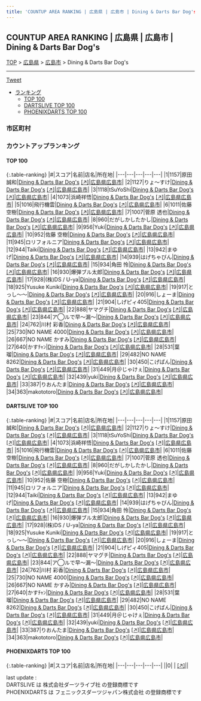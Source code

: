 ```yaml
---
title: 'COUNTUP AREA RANKING | 広島県 | 広島市 | Dining & Darts Bar Dog's'
---
```

## COUNTUP AREA RANKING | 広島県 | 広島市 | Dining & Darts Bar Dog's

[TOP](/darts/rank/) > [広島県](/darts/rank/広島県/) > [広島市](/darts/rank/広島県/広島市/) > Dining & Darts Bar Dog's

___

<a href="https://twitter.com/share?ref_src=twsrc%5Etfw" data-text="COUNTUP AREA RANKING | 広島県広島市Dining & Darts Bar Dog's" class="twitter-share-button" data-hashtags="DARTSLIVE,PHOENIXDARTS,darts,ダーツ" data-show-count="false">Tweet</a>

* [ランキング](#カウントアップランキング)
    * [TOP 100](#top-100)
    * [DARTSLIVE TOP 100](#dartslive-top-100)
    * [PHOENIXDARTS TOP 100](#phoenixdarts-top-100)

### 市区町村

<ul>

</ul>

### カウントアップランキング

#### TOP 100



{:.table-ranking}
|#|スコア|名前|店名|所在地|
|---|---|---|---|---|
|1|1157|<span class="rank-name-dl">原田 誠和</span>|<a href="/darts/rank/shops/e2605fd5ee08d0b5f454cb89828a1cfe.html">Dining & Darts Bar Dog's</a> <a href="https://search.dartslive.com/jp/shop/e2605fd5ee08d0b5f454cb89828a1cfe">[↗]</a>|<a href="/darts/rank/広島県/広島市">広島県広島市</a>|
|2|1127|<span class="rank-name-dl">りょ〜すけ</span>|<a href="/darts/rank/shops/e2605fd5ee08d0b5f454cb89828a1cfe.html">Dining & Darts Bar Dog's</a> <a href="https://search.dartslive.com/jp/shop/e2605fd5ee08d0b5f454cb89828a1cfe">[↗]</a>|<a href="/darts/rank/広島県/広島市">広島県広島市</a>|
|3|1118|<span class="rank-name-dl">tSuYoShi</span>|<a href="/darts/rank/shops/e2605fd5ee08d0b5f454cb89828a1cfe.html">Dining & Darts Bar Dog's</a> <a href="https://search.dartslive.com/jp/shop/e2605fd5ee08d0b5f454cb89828a1cfe">[↗]</a>|<a href="/darts/rank/広島県/広島市">広島県広島市</a>|
|4|1073|<span class="rank-name-dl">浜崎祥悟</span>|<a href="/darts/rank/shops/e2605fd5ee08d0b5f454cb89828a1cfe.html">Dining & Darts Bar Dog's</a> <a href="https://search.dartslive.com/jp/shop/e2605fd5ee08d0b5f454cb89828a1cfe">[↗]</a>|<a href="/darts/rank/広島県/広島市">広島県広島市</a>|
|5|1016|<span class="rank-name-dl">飛行機雲</span>|<a href="/darts/rank/shops/e2605fd5ee08d0b5f454cb89828a1cfe.html">Dining & Darts Bar Dog's</a> <a href="https://search.dartslive.com/jp/shop/e2605fd5ee08d0b5f454cb89828a1cfe">[↗]</a>|<a href="/darts/rank/広島県/広島市">広島県広島市</a>|
|6|1011|<span class="rank-name-dl">佐藤　空樹</span>|<a href="/darts/rank/shops/e2605fd5ee08d0b5f454cb89828a1cfe.html">Dining & Darts Bar Dog's</a> <a href="https://search.dartslive.com/jp/shop/e2605fd5ee08d0b5f454cb89828a1cfe">[↗]</a>|<a href="/darts/rank/広島県/広島市">広島県広島市</a>|
|7|1007|<span class="rank-name-dl">菅原 透也</span>|<a href="/darts/rank/shops/e2605fd5ee08d0b5f454cb89828a1cfe.html">Dining & Darts Bar Dog's</a> <a href="https://search.dartslive.com/jp/shop/e2605fd5ee08d0b5f454cb89828a1cfe">[↗]</a>|<a href="/darts/rank/広島県/広島市">広島県広島市</a>|
|8|960|<span class="rank-name-dl">だがしかしたかし</span>|<a href="/darts/rank/shops/e2605fd5ee08d0b5f454cb89828a1cfe.html">Dining & Darts Bar Dog's</a> <a href="https://search.dartslive.com/jp/shop/e2605fd5ee08d0b5f454cb89828a1cfe">[↗]</a>|<a href="/darts/rank/広島県/広島市">広島県広島市</a>|
|9|956|<span class="rank-name-dl">Yuki</span>|<a href="/darts/rank/shops/e2605fd5ee08d0b5f454cb89828a1cfe.html">Dining & Darts Bar Dog's</a> <a href="https://search.dartslive.com/jp/shop/e2605fd5ee08d0b5f454cb89828a1cfe">[↗]</a>|<a href="/darts/rank/広島県/広島市">広島県広島市</a>|
|10|952|<span class="rank-name-dl">佐藤 空樹</span>|<a href="/darts/rank/shops/e2605fd5ee08d0b5f454cb89828a1cfe.html">Dining & Darts Bar Dog's</a> <a href="https://search.dartslive.com/jp/shop/e2605fd5ee08d0b5f454cb89828a1cfe">[↗]</a>|<a href="/darts/rank/広島県/広島市">広島県広島市</a>|
|11|945|<span class="rank-name-dl">ロリフォルニア</span>|<a href="/darts/rank/shops/e2605fd5ee08d0b5f454cb89828a1cfe.html">Dining & Darts Bar Dog's</a> <a href="https://search.dartslive.com/jp/shop/e2605fd5ee08d0b5f454cb89828a1cfe">[↗]</a>|<a href="/darts/rank/広島県/広島市">広島県広島市</a>|
|12|944|<span class="rank-name-dl">Taiki</span>|<a href="/darts/rank/shops/e2605fd5ee08d0b5f454cb89828a1cfe.html">Dining & Darts Bar Dog's</a> <a href="https://search.dartslive.com/jp/shop/e2605fd5ee08d0b5f454cb89828a1cfe">[↗]</a>|<a href="/darts/rank/広島県/広島市">広島県広島市</a>|
|13|942|<span class="rank-name-dl">まゆげ</span>|<a href="/darts/rank/shops/e2605fd5ee08d0b5f454cb89828a1cfe.html">Dining & Darts Bar Dog's</a> <a href="https://search.dartslive.com/jp/shop/e2605fd5ee08d0b5f454cb89828a1cfe">[↗]</a>|<a href="/darts/rank/広島県/広島市">広島県広島市</a>|
|14|939|<span class="rank-name-dl">はげちゃびん</span>|<a href="/darts/rank/shops/e2605fd5ee08d0b5f454cb89828a1cfe.html">Dining & Darts Bar Dog's</a> <a href="https://search.dartslive.com/jp/shop/e2605fd5ee08d0b5f454cb89828a1cfe">[↗]</a>|<a href="/darts/rank/広島県/広島市">広島県広島市</a>|
|15|934|<span class="rank-name-dl">角田 怜</span>|<a href="/darts/rank/shops/e2605fd5ee08d0b5f454cb89828a1cfe.html">Dining & Darts Bar Dog's</a> <a href="https://search.dartslive.com/jp/shop/e2605fd5ee08d0b5f454cb89828a1cfe">[↗]</a>|<a href="/darts/rank/広島県/広島市">広島県広島市</a>|
|16|930|<span class="rank-name-dl">爆弾ブル太郎</span>|<a href="/darts/rank/shops/e2605fd5ee08d0b5f454cb89828a1cfe.html">Dining & Darts Bar Dog's</a> <a href="https://search.dartslive.com/jp/shop/e2605fd5ee08d0b5f454cb89828a1cfe">[↗]</a>|<a href="/darts/rank/広島県/広島市">広島県広島市</a>|
|17|928|<span class="rank-name-dl">(株)DS / U-ya</span>|<a href="/darts/rank/shops/e2605fd5ee08d0b5f454cb89828a1cfe.html">Dining & Darts Bar Dog's</a> <a href="https://search.dartslive.com/jp/shop/e2605fd5ee08d0b5f454cb89828a1cfe">[↗]</a>|<a href="/darts/rank/広島県/広島市">広島県広島市</a>|
|18|925|<span class="rank-name-dl">Yusuke Kuniki</span>|<a href="/darts/rank/shops/e2605fd5ee08d0b5f454cb89828a1cfe.html">Dining & Darts Bar Dog's</a> <a href="https://search.dartslive.com/jp/shop/e2605fd5ee08d0b5f454cb89828a1cfe">[↗]</a>|<a href="/darts/rank/広島県/広島市">広島県広島市</a>|
|19|917|<span class="rank-name-dl">とっし〜〜</span>|<a href="/darts/rank/shops/e2605fd5ee08d0b5f454cb89828a1cfe.html">Dining & Darts Bar Dog's</a> <a href="https://search.dartslive.com/jp/shop/e2605fd5ee08d0b5f454cb89828a1cfe">[↗]</a>|<a href="/darts/rank/広島県/広島市">広島県広島市</a>|
|20|916|<span class="rank-name-dl">しょーま</span>|<a href="/darts/rank/shops/e2605fd5ee08d0b5f454cb89828a1cfe.html">Dining & Darts Bar Dog's</a> <a href="https://search.dartslive.com/jp/shop/e2605fd5ee08d0b5f454cb89828a1cfe">[↗]</a>|<a href="/darts/rank/広島県/広島市">広島県広島市</a>|
|21|904|<span class="rank-name-dl">しげピィ405</span>|<a href="/darts/rank/shops/e2605fd5ee08d0b5f454cb89828a1cfe.html">Dining & Darts Bar Dog's</a> <a href="https://search.dartslive.com/jp/shop/e2605fd5ee08d0b5f454cb89828a1cfe">[↗]</a>|<a href="/darts/rank/広島県/広島市">広島県広島市</a>|
|22|888|<span class="rank-name-dl">ヤマグチ</span>|<a href="/darts/rank/shops/e2605fd5ee08d0b5f454cb89828a1cfe.html">Dining & Darts Bar Dog's</a> <a href="https://search.dartslive.com/jp/shop/e2605fd5ee08d0b5f454cb89828a1cfe">[↗]</a>|<a href="/darts/rank/広島県/広島市">広島県広島市</a>|
|23|844|<span class="rank-name-dl">ア◯ルで早〜漏〜</span>|<a href="/darts/rank/shops/e2605fd5ee08d0b5f454cb89828a1cfe.html">Dining & Darts Bar Dog's</a> <a href="https://search.dartslive.com/jp/shop/e2605fd5ee08d0b5f454cb89828a1cfe">[↗]</a>|<a href="/darts/rank/広島県/広島市">広島県広島市</a>|
|24|762|<span class="rank-name-dl">川村 彩香</span>|<a href="/darts/rank/shops/e2605fd5ee08d0b5f454cb89828a1cfe.html">Dining & Darts Bar Dog's</a> <a href="https://search.dartslive.com/jp/shop/e2605fd5ee08d0b5f454cb89828a1cfe">[↗]</a>|<a href="/darts/rank/広島県/広島市">広島県広島市</a>|
|25|730|<span class="rank-name-dl">NO NAME 4000</span>|<a href="/darts/rank/shops/e2605fd5ee08d0b5f454cb89828a1cfe.html">Dining & Darts Bar Dog's</a> <a href="https://search.dartslive.com/jp/shop/e2605fd5ee08d0b5f454cb89828a1cfe">[↗]</a>|<a href="/darts/rank/広島県/広島市">広島県広島市</a>|
|26|667|<span class="rank-name-dl">NO NAME かすみ</span>|<a href="/darts/rank/shops/e2605fd5ee08d0b5f454cb89828a1cfe.html">Dining & Darts Bar Dog's</a> <a href="https://search.dartslive.com/jp/shop/e2605fd5ee08d0b5f454cb89828a1cfe">[↗]</a>|<a href="/darts/rank/広島県/広島市">広島県広島市</a>|
|27|640|<span class="rank-name-dl">かすﾁｬﾝ</span>|<a href="/darts/rank/shops/e2605fd5ee08d0b5f454cb89828a1cfe.html">Dining & Darts Bar Dog's</a> <a href="https://search.dartslive.com/jp/shop/e2605fd5ee08d0b5f454cb89828a1cfe">[↗]</a>|<a href="/darts/rank/広島県/広島市">広島県広島市</a>|
|28|531|<span class="rank-name-dl">葉瑠</span>|<a href="/darts/rank/shops/e2605fd5ee08d0b5f454cb89828a1cfe.html">Dining & Darts Bar Dog's</a> <a href="https://search.dartslive.com/jp/shop/e2605fd5ee08d0b5f454cb89828a1cfe">[↗]</a>|<a href="/darts/rank/広島県/広島市">広島県広島市</a>|
|29|482|<span class="rank-name-dl">NO NAME 8262</span>|<a href="/darts/rank/shops/e2605fd5ee08d0b5f454cb89828a1cfe.html">Dining & Darts Bar Dog's</a> <a href="https://search.dartslive.com/jp/shop/e2605fd5ee08d0b5f454cb89828a1cfe">[↗]</a>|<a href="/darts/rank/広島県/広島市">広島県広島市</a>|
|30|450|<span class="rank-name-dl">こげぱん</span>|<a href="/darts/rank/shops/e2605fd5ee08d0b5f454cb89828a1cfe.html">Dining & Darts Bar Dog's</a> <a href="https://search.dartslive.com/jp/shop/e2605fd5ee08d0b5f454cb89828a1cfe">[↗]</a>|<a href="/darts/rank/広島県/広島市">広島県広島市</a>|
|31|449|<span class="rank-name-dl">月＠じゃけぇ</span>|<a href="/darts/rank/shops/e2605fd5ee08d0b5f454cb89828a1cfe.html">Dining & Darts Bar Dog's</a> <a href="https://search.dartslive.com/jp/shop/e2605fd5ee08d0b5f454cb89828a1cfe">[↗]</a>|<a href="/darts/rank/広島県/広島市">広島県広島市</a>|
|32|439|<span class="rank-name-dl">yuki</span>|<a href="/darts/rank/shops/e2605fd5ee08d0b5f454cb89828a1cfe.html">Dining & Darts Bar Dog's</a> <a href="https://search.dartslive.com/jp/shop/e2605fd5ee08d0b5f454cb89828a1cfe">[↗]</a>|<a href="/darts/rank/広島県/広島市">広島県広島市</a>|
|33|387|<span class="rank-name-dl">りおんたま</span>|<a href="/darts/rank/shops/e2605fd5ee08d0b5f454cb89828a1cfe.html">Dining & Darts Bar Dog's</a> <a href="https://search.dartslive.com/jp/shop/e2605fd5ee08d0b5f454cb89828a1cfe">[↗]</a>|<a href="/darts/rank/広島県/広島市">広島県広島市</a>|
|34|363|<span class="rank-name-dl">makototoro</span>|<a href="/darts/rank/shops/e2605fd5ee08d0b5f454cb89828a1cfe.html">Dining & Darts Bar Dog's</a> <a href="https://search.dartslive.com/jp/shop/e2605fd5ee08d0b5f454cb89828a1cfe">[↗]</a>|<a href="/darts/rank/広島県/広島市">広島県広島市</a>|


#### DARTSLIVE TOP 100



{:.table-ranking}
|#|スコア|名前|店名|所在地|
|---|---|---|---|---|
|1|1157|<span class="rank-name-dl">原田 誠和</span>|<a href="/darts/rank/shops/e2605fd5ee08d0b5f454cb89828a1cfe.html">Dining & Darts Bar Dog's</a> <a href="https://search.dartslive.com/jp/shop/e2605fd5ee08d0b5f454cb89828a1cfe">[↗]</a>|<a href="/darts/rank/広島県/広島市">広島県広島市</a>|
|2|1127|<span class="rank-name-dl">りょ〜すけ</span>|<a href="/darts/rank/shops/e2605fd5ee08d0b5f454cb89828a1cfe.html">Dining & Darts Bar Dog's</a> <a href="https://search.dartslive.com/jp/shop/e2605fd5ee08d0b5f454cb89828a1cfe">[↗]</a>|<a href="/darts/rank/広島県/広島市">広島県広島市</a>|
|3|1118|<span class="rank-name-dl">tSuYoShi</span>|<a href="/darts/rank/shops/e2605fd5ee08d0b5f454cb89828a1cfe.html">Dining & Darts Bar Dog's</a> <a href="https://search.dartslive.com/jp/shop/e2605fd5ee08d0b5f454cb89828a1cfe">[↗]</a>|<a href="/darts/rank/広島県/広島市">広島県広島市</a>|
|4|1073|<span class="rank-name-dl">浜崎祥悟</span>|<a href="/darts/rank/shops/e2605fd5ee08d0b5f454cb89828a1cfe.html">Dining & Darts Bar Dog's</a> <a href="https://search.dartslive.com/jp/shop/e2605fd5ee08d0b5f454cb89828a1cfe">[↗]</a>|<a href="/darts/rank/広島県/広島市">広島県広島市</a>|
|5|1016|<span class="rank-name-dl">飛行機雲</span>|<a href="/darts/rank/shops/e2605fd5ee08d0b5f454cb89828a1cfe.html">Dining & Darts Bar Dog's</a> <a href="https://search.dartslive.com/jp/shop/e2605fd5ee08d0b5f454cb89828a1cfe">[↗]</a>|<a href="/darts/rank/広島県/広島市">広島県広島市</a>|
|6|1011|<span class="rank-name-dl">佐藤　空樹</span>|<a href="/darts/rank/shops/e2605fd5ee08d0b5f454cb89828a1cfe.html">Dining & Darts Bar Dog's</a> <a href="https://search.dartslive.com/jp/shop/e2605fd5ee08d0b5f454cb89828a1cfe">[↗]</a>|<a href="/darts/rank/広島県/広島市">広島県広島市</a>|
|7|1007|<span class="rank-name-dl">菅原 透也</span>|<a href="/darts/rank/shops/e2605fd5ee08d0b5f454cb89828a1cfe.html">Dining & Darts Bar Dog's</a> <a href="https://search.dartslive.com/jp/shop/e2605fd5ee08d0b5f454cb89828a1cfe">[↗]</a>|<a href="/darts/rank/広島県/広島市">広島県広島市</a>|
|8|960|<span class="rank-name-dl">だがしかしたかし</span>|<a href="/darts/rank/shops/e2605fd5ee08d0b5f454cb89828a1cfe.html">Dining & Darts Bar Dog's</a> <a href="https://search.dartslive.com/jp/shop/e2605fd5ee08d0b5f454cb89828a1cfe">[↗]</a>|<a href="/darts/rank/広島県/広島市">広島県広島市</a>|
|9|956|<span class="rank-name-dl">Yuki</span>|<a href="/darts/rank/shops/e2605fd5ee08d0b5f454cb89828a1cfe.html">Dining & Darts Bar Dog's</a> <a href="https://search.dartslive.com/jp/shop/e2605fd5ee08d0b5f454cb89828a1cfe">[↗]</a>|<a href="/darts/rank/広島県/広島市">広島県広島市</a>|
|10|952|<span class="rank-name-dl">佐藤 空樹</span>|<a href="/darts/rank/shops/e2605fd5ee08d0b5f454cb89828a1cfe.html">Dining & Darts Bar Dog's</a> <a href="https://search.dartslive.com/jp/shop/e2605fd5ee08d0b5f454cb89828a1cfe">[↗]</a>|<a href="/darts/rank/広島県/広島市">広島県広島市</a>|
|11|945|<span class="rank-name-dl">ロリフォルニア</span>|<a href="/darts/rank/shops/e2605fd5ee08d0b5f454cb89828a1cfe.html">Dining & Darts Bar Dog's</a> <a href="https://search.dartslive.com/jp/shop/e2605fd5ee08d0b5f454cb89828a1cfe">[↗]</a>|<a href="/darts/rank/広島県/広島市">広島県広島市</a>|
|12|944|<span class="rank-name-dl">Taiki</span>|<a href="/darts/rank/shops/e2605fd5ee08d0b5f454cb89828a1cfe.html">Dining & Darts Bar Dog's</a> <a href="https://search.dartslive.com/jp/shop/e2605fd5ee08d0b5f454cb89828a1cfe">[↗]</a>|<a href="/darts/rank/広島県/広島市">広島県広島市</a>|
|13|942|<span class="rank-name-dl">まゆげ</span>|<a href="/darts/rank/shops/e2605fd5ee08d0b5f454cb89828a1cfe.html">Dining & Darts Bar Dog's</a> <a href="https://search.dartslive.com/jp/shop/e2605fd5ee08d0b5f454cb89828a1cfe">[↗]</a>|<a href="/darts/rank/広島県/広島市">広島県広島市</a>|
|14|939|<span class="rank-name-dl">はげちゃびん</span>|<a href="/darts/rank/shops/e2605fd5ee08d0b5f454cb89828a1cfe.html">Dining & Darts Bar Dog's</a> <a href="https://search.dartslive.com/jp/shop/e2605fd5ee08d0b5f454cb89828a1cfe">[↗]</a>|<a href="/darts/rank/広島県/広島市">広島県広島市</a>|
|15|934|<span class="rank-name-dl">角田 怜</span>|<a href="/darts/rank/shops/e2605fd5ee08d0b5f454cb89828a1cfe.html">Dining & Darts Bar Dog's</a> <a href="https://search.dartslive.com/jp/shop/e2605fd5ee08d0b5f454cb89828a1cfe">[↗]</a>|<a href="/darts/rank/広島県/広島市">広島県広島市</a>|
|16|930|<span class="rank-name-dl">爆弾ブル太郎</span>|<a href="/darts/rank/shops/e2605fd5ee08d0b5f454cb89828a1cfe.html">Dining & Darts Bar Dog's</a> <a href="https://search.dartslive.com/jp/shop/e2605fd5ee08d0b5f454cb89828a1cfe">[↗]</a>|<a href="/darts/rank/広島県/広島市">広島県広島市</a>|
|17|928|<span class="rank-name-dl">(株)DS / U-ya</span>|<a href="/darts/rank/shops/e2605fd5ee08d0b5f454cb89828a1cfe.html">Dining & Darts Bar Dog's</a> <a href="https://search.dartslive.com/jp/shop/e2605fd5ee08d0b5f454cb89828a1cfe">[↗]</a>|<a href="/darts/rank/広島県/広島市">広島県広島市</a>|
|18|925|<span class="rank-name-dl">Yusuke Kuniki</span>|<a href="/darts/rank/shops/e2605fd5ee08d0b5f454cb89828a1cfe.html">Dining & Darts Bar Dog's</a> <a href="https://search.dartslive.com/jp/shop/e2605fd5ee08d0b5f454cb89828a1cfe">[↗]</a>|<a href="/darts/rank/広島県/広島市">広島県広島市</a>|
|19|917|<span class="rank-name-dl">とっし〜〜</span>|<a href="/darts/rank/shops/e2605fd5ee08d0b5f454cb89828a1cfe.html">Dining & Darts Bar Dog's</a> <a href="https://search.dartslive.com/jp/shop/e2605fd5ee08d0b5f454cb89828a1cfe">[↗]</a>|<a href="/darts/rank/広島県/広島市">広島県広島市</a>|
|20|916|<span class="rank-name-dl">しょーま</span>|<a href="/darts/rank/shops/e2605fd5ee08d0b5f454cb89828a1cfe.html">Dining & Darts Bar Dog's</a> <a href="https://search.dartslive.com/jp/shop/e2605fd5ee08d0b5f454cb89828a1cfe">[↗]</a>|<a href="/darts/rank/広島県/広島市">広島県広島市</a>|
|21|904|<span class="rank-name-dl">しげピィ405</span>|<a href="/darts/rank/shops/e2605fd5ee08d0b5f454cb89828a1cfe.html">Dining & Darts Bar Dog's</a> <a href="https://search.dartslive.com/jp/shop/e2605fd5ee08d0b5f454cb89828a1cfe">[↗]</a>|<a href="/darts/rank/広島県/広島市">広島県広島市</a>|
|22|888|<span class="rank-name-dl">ヤマグチ</span>|<a href="/darts/rank/shops/e2605fd5ee08d0b5f454cb89828a1cfe.html">Dining & Darts Bar Dog's</a> <a href="https://search.dartslive.com/jp/shop/e2605fd5ee08d0b5f454cb89828a1cfe">[↗]</a>|<a href="/darts/rank/広島県/広島市">広島県広島市</a>|
|23|844|<span class="rank-name-dl">ア◯ルで早〜漏〜</span>|<a href="/darts/rank/shops/e2605fd5ee08d0b5f454cb89828a1cfe.html">Dining & Darts Bar Dog's</a> <a href="https://search.dartslive.com/jp/shop/e2605fd5ee08d0b5f454cb89828a1cfe">[↗]</a>|<a href="/darts/rank/広島県/広島市">広島県広島市</a>|
|24|762|<span class="rank-name-dl">川村 彩香</span>|<a href="/darts/rank/shops/e2605fd5ee08d0b5f454cb89828a1cfe.html">Dining & Darts Bar Dog's</a> <a href="https://search.dartslive.com/jp/shop/e2605fd5ee08d0b5f454cb89828a1cfe">[↗]</a>|<a href="/darts/rank/広島県/広島市">広島県広島市</a>|
|25|730|<span class="rank-name-dl">NO NAME 4000</span>|<a href="/darts/rank/shops/e2605fd5ee08d0b5f454cb89828a1cfe.html">Dining & Darts Bar Dog's</a> <a href="https://search.dartslive.com/jp/shop/e2605fd5ee08d0b5f454cb89828a1cfe">[↗]</a>|<a href="/darts/rank/広島県/広島市">広島県広島市</a>|
|26|667|<span class="rank-name-dl">NO NAME かすみ</span>|<a href="/darts/rank/shops/e2605fd5ee08d0b5f454cb89828a1cfe.html">Dining & Darts Bar Dog's</a> <a href="https://search.dartslive.com/jp/shop/e2605fd5ee08d0b5f454cb89828a1cfe">[↗]</a>|<a href="/darts/rank/広島県/広島市">広島県広島市</a>|
|27|640|<span class="rank-name-dl">かすﾁｬﾝ</span>|<a href="/darts/rank/shops/e2605fd5ee08d0b5f454cb89828a1cfe.html">Dining & Darts Bar Dog's</a> <a href="https://search.dartslive.com/jp/shop/e2605fd5ee08d0b5f454cb89828a1cfe">[↗]</a>|<a href="/darts/rank/広島県/広島市">広島県広島市</a>|
|28|531|<span class="rank-name-dl">葉瑠</span>|<a href="/darts/rank/shops/e2605fd5ee08d0b5f454cb89828a1cfe.html">Dining & Darts Bar Dog's</a> <a href="https://search.dartslive.com/jp/shop/e2605fd5ee08d0b5f454cb89828a1cfe">[↗]</a>|<a href="/darts/rank/広島県/広島市">広島県広島市</a>|
|29|482|<span class="rank-name-dl">NO NAME 8262</span>|<a href="/darts/rank/shops/e2605fd5ee08d0b5f454cb89828a1cfe.html">Dining & Darts Bar Dog's</a> <a href="https://search.dartslive.com/jp/shop/e2605fd5ee08d0b5f454cb89828a1cfe">[↗]</a>|<a href="/darts/rank/広島県/広島市">広島県広島市</a>|
|30|450|<span class="rank-name-dl">こげぱん</span>|<a href="/darts/rank/shops/e2605fd5ee08d0b5f454cb89828a1cfe.html">Dining & Darts Bar Dog's</a> <a href="https://search.dartslive.com/jp/shop/e2605fd5ee08d0b5f454cb89828a1cfe">[↗]</a>|<a href="/darts/rank/広島県/広島市">広島県広島市</a>|
|31|449|<span class="rank-name-dl">月＠じゃけぇ</span>|<a href="/darts/rank/shops/e2605fd5ee08d0b5f454cb89828a1cfe.html">Dining & Darts Bar Dog's</a> <a href="https://search.dartslive.com/jp/shop/e2605fd5ee08d0b5f454cb89828a1cfe">[↗]</a>|<a href="/darts/rank/広島県/広島市">広島県広島市</a>|
|32|439|<span class="rank-name-dl">yuki</span>|<a href="/darts/rank/shops/e2605fd5ee08d0b5f454cb89828a1cfe.html">Dining & Darts Bar Dog's</a> <a href="https://search.dartslive.com/jp/shop/e2605fd5ee08d0b5f454cb89828a1cfe">[↗]</a>|<a href="/darts/rank/広島県/広島市">広島県広島市</a>|
|33|387|<span class="rank-name-dl">りおんたま</span>|<a href="/darts/rank/shops/e2605fd5ee08d0b5f454cb89828a1cfe.html">Dining & Darts Bar Dog's</a> <a href="https://search.dartslive.com/jp/shop/e2605fd5ee08d0b5f454cb89828a1cfe">[↗]</a>|<a href="/darts/rank/広島県/広島市">広島県広島市</a>|
|34|363|<span class="rank-name-dl">makototoro</span>|<a href="/darts/rank/shops/e2605fd5ee08d0b5f454cb89828a1cfe.html">Dining & Darts Bar Dog's</a> <a href="https://search.dartslive.com/jp/shop/e2605fd5ee08d0b5f454cb89828a1cfe">[↗]</a>|<a href="/darts/rank/広島県/広島市">広島県広島市</a>|


#### PHOENIXDARTS TOP 100



{:.table-ranking}
|#|スコア|名前|店名|所在地|
|---|---|---|---|---|
||0|<span class="rank-name-dl"> </span>|<a href="/darts/rank/shops/.html"></a> <a href="">[↗]</a>|<a href="/darts/rank//"></a>|


<div class="footer border-top border-gray-light mt-5 pt-3 text-right text-gray">
    last update : <span style="font-weight: italic" id="foot_last_modified"></span><br />
    DARTSLIVE は 株式会社ダーツライブ社 の登録商標です<br />
    PHOENIXDARTS は フェニックスダーツジャパン株式会社 の登録商標です<br />
</div>

<script src="https://cdnjs.cloudflare.com/ajax/libs/jquery.tablesorter/2.31.3/js/jquery.tablesorter.min.js" integrity="sha512-qzgd5cYSZcosqpzpn7zF2ZId8f/8CHmFKZ8j7mU4OUXTNRd5g+ZHBPsgKEwoqxCtdQvExE5LprwwPAgoicguNg==" crossorigin="anonymous" referrerpolicy="no-referrer"></script>
<link rel="stylesheet" href="https://cdnjs.cloudflare.com/ajax/libs/jquery.tablesorter/2.31.3/css/theme.default.min.css" integrity="sha512-wghhOJkjQX0Lh3NSWvNKeZ0ZpNn+SPVXX1Qyc9OCaogADktxrBiBdKGDoqVUOyhStvMBmJQ8ZdMHiR3wuEq8+w==" crossorigin="anonymous" referrerpolicy="no-referrer" />
<script>
$(function() {
    $(".table-ranking").tablesorter({sortList:[[0, 0]]});
    $("#foot_last_modified").text(formatDate(new Date(document.lastModified), 'yyyy-MM-dd HH:mm:ss'));
});
</script>

<script async src="https://platform.twitter.com/widgets.js" charset="utf-8"></script>